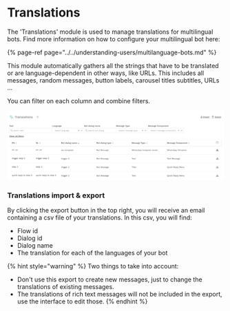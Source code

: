 # Translations

The 'Translations' module is used to manage translations for multilingual bots. Find more information on how to configure your multilingual bot here:

{% page-ref page="../../understanding-users/multilanguage-bots.md" %}

This module automatically gathers all the strings that have to be translated or are language-dependent in other ways, like URLs. This includes all messages, random messages, button labels, carousel titles subtitles, URLs ...

You can filter on each column and combine filters.

![](../../.gitbook/assets/image%20%28513%29.png)

### Translations import & export

By clicking the export button in the top right, you will receive an email containing a csv file of your translations. In this csv, you will find:

* Flow id
* Dialog id
* Dialog name
* The translation for each of the languages of your bot

{% hint style="warning" %}
Two things to take into account:

* Don't use this export to create new messages, just to change the translations of existing messages. 
* The translations of rich text messages will not be included in the export, use the interface to edit those.
{% endhint %}

